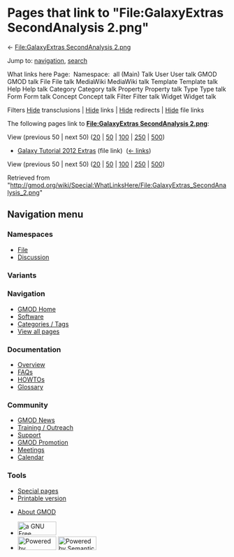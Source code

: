 <div id="mw-page-base" class="noprint">

</div>

<div id="mw-head-base" class="noprint">

</div>

<div id="content" class="mw-body" role="main">

<span id="top"></span>

<div id="mw-js-message" style="display:none;">

</div>



# <span dir="auto">Pages that link to "File:GalaxyExtras SecondAnalysis 2.png"</span>

<div id="bodyContent">

<div id="contentSub">

← [File:GalaxyExtras SecondAnalysis
2.png](/wiki/File:GalaxyExtras_SecondAnalysis_2.png "File:GalaxyExtras SecondAnalysis 2.png")

</div>

<div id="jump-to-nav" class="mw-jump">

Jump to: [navigation](#mw-navigation), [search](#p-search)

</div>

<div id="mw-content-text">

What links here Page:  Namespace:  all (Main) Talk User User talk GMOD
GMOD talk File File talk MediaWiki MediaWiki talk Template Template talk
Help Help talk Category Category talk Property Property talk Type Type
talk Form Form talk Concept Concept talk Filter Filter talk Widget
Widget talk

Filters
[Hide](/mediawiki/index.php?title=Special:WhatLinksHere/File:GalaxyExtras_SecondAnalysis_2.png&hidetrans=1 "Special:WhatLinksHere/File:GalaxyExtras SecondAnalysis 2.png")
transclusions \|
[Hide](/mediawiki/index.php?title=Special:WhatLinksHere/File:GalaxyExtras_SecondAnalysis_2.png&hidelinks=1 "Special:WhatLinksHere/File:GalaxyExtras SecondAnalysis 2.png")
links \|
[Hide](/mediawiki/index.php?title=Special:WhatLinksHere/File:GalaxyExtras_SecondAnalysis_2.png&hideredirs=1 "Special:WhatLinksHere/File:GalaxyExtras SecondAnalysis 2.png")
redirects \|
[Hide](/mediawiki/index.php?title=Special:WhatLinksHere/File:GalaxyExtras_SecondAnalysis_2.png&hideimages=1 "Special:WhatLinksHere/File:GalaxyExtras SecondAnalysis 2.png")
file links

The following pages link to **[File:GalaxyExtras SecondAnalysis
2.png](/wiki/File:GalaxyExtras_SecondAnalysis_2.png "File:GalaxyExtras SecondAnalysis 2.png")**:

View (previous 50 \| next 50)
([20](/mediawiki/index.php?title=Special:WhatLinksHere/File:GalaxyExtras_SecondAnalysis_2.png&limit=20 "Special:WhatLinksHere/File:GalaxyExtras SecondAnalysis 2.png")
\|
[50](/mediawiki/index.php?title=Special:WhatLinksHere/File:GalaxyExtras_SecondAnalysis_2.png&limit=50 "Special:WhatLinksHere/File:GalaxyExtras SecondAnalysis 2.png")
\|
[100](/mediawiki/index.php?title=Special:WhatLinksHere/File:GalaxyExtras_SecondAnalysis_2.png&limit=100 "Special:WhatLinksHere/File:GalaxyExtras SecondAnalysis 2.png")
\|
[250](/mediawiki/index.php?title=Special:WhatLinksHere/File:GalaxyExtras_SecondAnalysis_2.png&limit=250 "Special:WhatLinksHere/File:GalaxyExtras SecondAnalysis 2.png")
\|
[500](/mediawiki/index.php?title=Special:WhatLinksHere/File:GalaxyExtras_SecondAnalysis_2.png&limit=500 "Special:WhatLinksHere/File:GalaxyExtras SecondAnalysis 2.png"))

- [Galaxy Tutorial 2012
  Extras](/wiki/Galaxy_Tutorial_2012_Extras "Galaxy Tutorial 2012 Extras")
  (file link) ‎ <span class="mw-whatlinkshere-tools">([←
  links](/mediawiki/index.php?title=Special:WhatLinksHere&target=Galaxy+Tutorial+2012+Extras "Special:WhatLinksHere"))</span>

View (previous 50 \| next 50)
([20](/mediawiki/index.php?title=Special:WhatLinksHere/File:GalaxyExtras_SecondAnalysis_2.png&limit=20 "Special:WhatLinksHere/File:GalaxyExtras SecondAnalysis 2.png")
\|
[50](/mediawiki/index.php?title=Special:WhatLinksHere/File:GalaxyExtras_SecondAnalysis_2.png&limit=50 "Special:WhatLinksHere/File:GalaxyExtras SecondAnalysis 2.png")
\|
[100](/mediawiki/index.php?title=Special:WhatLinksHere/File:GalaxyExtras_SecondAnalysis_2.png&limit=100 "Special:WhatLinksHere/File:GalaxyExtras SecondAnalysis 2.png")
\|
[250](/mediawiki/index.php?title=Special:WhatLinksHere/File:GalaxyExtras_SecondAnalysis_2.png&limit=250 "Special:WhatLinksHere/File:GalaxyExtras SecondAnalysis 2.png")
\|
[500](/mediawiki/index.php?title=Special:WhatLinksHere/File:GalaxyExtras_SecondAnalysis_2.png&limit=500 "Special:WhatLinksHere/File:GalaxyExtras SecondAnalysis 2.png"))

</div>

<div class="printfooter">

Retrieved from
"<http://gmod.org/wiki/Special:WhatLinksHere/File:GalaxyExtras_SecondAnalysis_2.png>"

</div>

<div id="catlinks" class="catlinks catlinks-allhidden">

</div>

<div class="visualClear">

</div>

</div>

</div>

<div id="mw-navigation">

## Navigation menu

<div id="mw-head">



<div id="left-navigation">

<div id="p-namespaces" class="vectorTabs" role="navigation"
aria-labelledby="p-namespaces-label">

### Namespaces

- <span id="ca-nstab-image"><a href="/wiki/File:GalaxyExtras_SecondAnalysis_2.png" accesskey="c"
  title="View the file page [c]">File</a></span>
- <span id="ca-talk"><a
  href="/mediawiki/index.php?title=File_talk:GalaxyExtras_SecondAnalysis_2.png&amp;action=edit&amp;redlink=1"
  accesskey="t"
  title="Discussion about the content page [t]">Discussion</a></span>

</div>

<div id="p-variants" class="vectorMenu emptyPortlet" role="navigation"
aria-labelledby="p-variants-label">

### 

### Variants[](#)

<div class="menu">

</div>

</div>

</div>

<div id="right-navigation">





</div>



</div>

</div>

</div>

<div id="mw-panel">

<div id="p-logo" role="banner">

<a href="/wiki/Main_Page"
style="background-image: url(http://gmod.org/images/GMOD-cogs.png);"
title="Visit the main page"></a>

</div>

<div id="p-Navigation" class="portal" role="navigation"
aria-labelledby="p-Navigation-label">

### Navigation

<div class="body">

- <span id="n-GMOD-Home">[GMOD Home](/wiki/Main_Page)</span>
- <span id="n-Software">[Software](/wiki/GMOD_Components)</span>
- <span id="n-Categories-.2F-Tags">[Categories /
  Tags](/wiki/Categories)</span>
- <span id="n-View-all-pages">[View all
  pages](/wiki/Special:AllPages)</span>

</div>

</div>

<div id="p-Documentation" class="portal" role="navigation"
aria-labelledby="p-Documentation-label">

### Documentation

<div class="body">

- <span id="n-Overview">[Overview](/wiki/Overview)</span>
- <span id="n-FAQs">[FAQs](/wiki/Category:FAQ)</span>
- <span id="n-HOWTOs">[HOWTOs](/wiki/Category:HOWTO)</span>
- <span id="n-Glossary">[Glossary](/wiki/Glossary)</span>

</div>

</div>

<div id="p-Community" class="portal" role="navigation"
aria-labelledby="p-Community-label">

### Community

<div class="body">

- <span id="n-GMOD-News">[GMOD News](/wiki/GMOD_News)</span>
- <span id="n-Training-.2F-Outreach">[Training /
  Outreach](/wiki/Training_and_Outreach)</span>
- <span id="n-Support">[Support](/wiki/Support)</span>
- <span id="n-GMOD-Promotion">[GMOD
  Promotion](/wiki/GMOD_Promotion)</span>
- <span id="n-Meetings">[Meetings](/wiki/Meetings)</span>
- <span id="n-Calendar">[Calendar](/wiki/Calendar)</span>

</div>

</div>

<div id="p-tb" class="portal" role="navigation"
aria-labelledby="p-tb-label">

### Tools

<div class="body">

- <span id="t-specialpages"><a href="/wiki/Special:SpecialPages" accesskey="q"
  title="A list of all special pages [q]">Special pages</a></span>
- <span id="t-print"><a
  href="/mediawiki/index.php?title=Special:WhatLinksHere/File:GalaxyExtras_SecondAnalysis_2.png&amp;printable=yes"
  rel="alternate" accesskey="p"
  title="Printable version of this page [p]">Printable version</a></span>

</div>

</div>

</div>

</div>

<div id="footer" role="contentinfo">

- <span id="footer-places-about">[About
  GMOD](/wiki/GMOD:About "GMOD:About")</span>

<!-- -->

- <span id="footer-copyrightico">[<img src="http://www.gnu.org/graphics/gfdl-logo-small.png" width="88"
  height="31" alt="a GNU Free Documentation License" />](http://www.gnu.org/licenses/fdl-1.3.html)</span>
- <span id="footer-poweredbyico">[<img src="/mediawiki/skins/common/images/poweredby_mediawiki_88x31.png"
  width="88" height="31" alt="Powered by MediaWiki" />](//www.mediawiki.org/)
  [<img
  src="/mediawiki/extensions/SemanticMediaWiki/includes/../resources/images/smw_button.png"
  width="88" height="31" alt="Powered by Semantic MediaWiki" />](https://www.semantic-mediawiki.org/wiki/Semantic_MediaWiki)</span>

<div style="clear:both">

</div>

</div>
